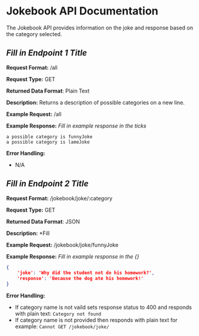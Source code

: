 # Jokebook API Documentation
The Jokebook API provides information on the joke and response based 
on the category selected. 

## *Fill in Endpoint 1 Title*
**Request Format:** /all

**Request Type:** GET

**Returned Data Format**: Plain Text

**Description:** Returns a description of possible categories on a new line.


**Example Request:** /all

**Example Response:**
*Fill in example response in the ticks*

```
a possible category is funnyJoke
a possible category is lameJoke

```

**Error Handling:**
- N/A

## *Fill in Endpoint 2 Title*
**Request Format:** /jokebook/joke/:category

**Request Type:** GET

**Returned Data Format**: JSON

**Description:** *Fill

**Example Request:** /jokebook/joke/funnyJoke

**Example Response:**
*Fill in example response in the {}*

```json
{
    'joke': 'Why did the student not do his homework?',
    'response': 'Because the dog ate his homework!'
}
```

**Error Handling:**
- If category name is not vaild sets response status to 400 and responds with plain text: `Category not found`
- If category name is not provided then responds with plain text for example: `Cannot GET /jokebook/joke/`
